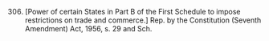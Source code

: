 306. [Power of certain States in Part B of the First Schedule to impose restrictions on trade and commerce.] Rep. by the Constitution (Seventh Amendment) Act, 1956, s. 29 and Sch.

